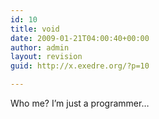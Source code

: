 ```yaml
---
id: 10
title: void
date: 2009-01-21T04:00:40+00:00
author: admin
layout: revision
guid: http://x.exedre.org/?p=10

---
```

Who me? I&#8217;m just a programmer&#8230;
